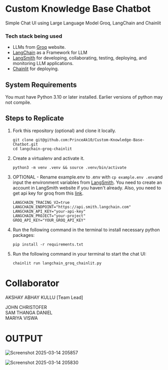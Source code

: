 # Custom Knowledge Base Chatbot
Simple Chat UI using Large Language Model Groq, LangChain and Chainlit

### Tech stack being used
- LLMs from [Groq](https://groq.com/) website.
- [LangChain](https://www.langchain.com/) as a Framework for LLM
- [LangSmith](https://smith.langchain.com/) for developing, collaborating, testing, deploying, and monitoring LLM applications.
- [Chainlit](https://docs.chainlit.io/langchain) for deploying.

## System Requirements

You must have Python 3.10 or later installed. Earlier versions of python may not compile.

## Steps to Replicate 

1. Fork this repository (optional) and clone it locally.
   ```
   git clone git@github.com:PrinceAk10/Custom-Knowledge-Base-Chatbot.git
   cd langchain-groq-chainlit
   ```

2. Create a virtualenv and activate it.
   ```
   python3 -m venv .venv && source .venv/bin/activate
   ```

3. OPTIONAL - Rename example.env to .env with `cp example.env .env`and input the environment variables from [LangSmith](https://smith.langchain.com/). You need to create an account in LangSmith website if you haven't already. Also, you need to get api key for groq from this [link](https://console.groq.com/keys).
   ``` 
   LANGCHAIN_TRACING_V2=true
   LANGCHAIN_ENDPOINT="https://api.smith.langchain.com"
   LANGCHAIN_API_KEY="your-api-key"
   LANGCHAIN_PROJECT="your-project"
   GROQ_API_KEY="YOUR_GROQ_API_KEY"
   ```

4. Run the following command in the terminal to install necessary python packages:
   ```
   pip install -r requirements.txt
   ```

5. Run the following command in your terminal to start the chat UI:
   ```
   chainlit run langchain_groq_chainlit.py
   ```
# Collaborator

AKSHAY ABHAY KULLU [Team Lead]

JOHN CHRISTOFER\
SAM THANGA DANIEL\
MARIYA VISWA

# OUTPUT

![Screenshot 2025-03-14 205857](https://github.com/user-attachments/assets/e64815ff-acfc-4913-aa7a-dd7df1bbb205)

![Screenshot 2025-03-14 205830](https://github.com/user-attachments/assets/fa3ffa79-d5bc-4e75-a575-cbe7e83d5996)

